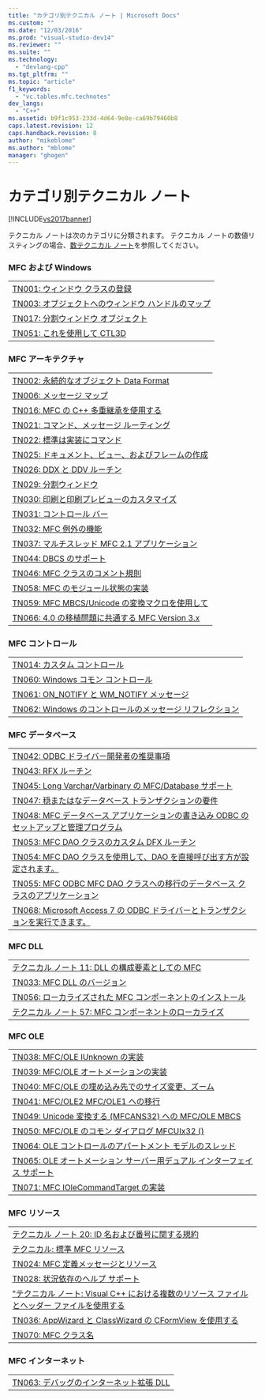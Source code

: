 ```yaml
---
title: "カテゴリ別テクニカル ノート | Microsoft Docs"
ms.custom: ""
ms.date: "12/03/2016"
ms.prod: "visual-studio-dev14"
ms.reviewer: ""
ms.suite: ""
ms.technology: 
  - "devlang-cpp"
ms.tgt_pltfrm: ""
ms.topic: "article"
f1_keywords: 
  - "vc.tables.mfc.technotes"
dev_langs: 
  - "C++"
ms.assetid: b9f1c953-233d-4d64-9e8e-ca69b79460b8
caps.latest.revision: 12
caps.handback.revision: 8
author: "mikeblome"
ms.author: "mblome"
manager: "ghogen"
---
```

# カテゴリ別テクニカル ノート
[!INCLUDE[vs2017banner](../assembler/inline/includes/vs2017banner.md)]

テクニカル ノートは次のカテゴリに分類されます。  テクニカル ノートの数値リスティングの場合、[数テクニカル ノート](../mfc/technical-notes-by-number.md)を参照してください。  
  
### MFC および Windows  
  
||  
|-|  
|[TN001: ウィンドウ クラスの登録](../mfc/tn001-window-class-registration.md)|  
|[TN003: オブジェクトへのウィンドウ ハンドルのマップ](../mfc/tn003-mapping-of-windows-handles-to-objects.md)|  
|[TN017: 分割ウィンドウ オブジェクト](../mfc/tn017-destroying-window-objects.md)|  
|[TN051: これを使用して CTL3D](../mfc/tn051-using-ctl3d-now-and-in-the-future.md)|  
  
### MFC アーキテクチャ  
  
||  
|-|  
|[TN002: 永続的なオブジェクト Data Format](../mfc/tn002-persistent-object-data-format.md)|  
|[TN006: メッセージ マップ](../mfc/tn006-message-maps.md)|  
|[TN016: MFC の C\+\+ 多重継承を使用する](../mfc/tn016-using-cpp-multiple-inheritance-with-mfc.md)|  
|[TN021: コマンド、メッセージ ルーティング](../mfc/tn021-command-and-message-routing.md)|  
|[TN022: 標準は実装にコマンド](../mfc/tn022-standard-commands-implementation.md)|  
|[TN025: ドキュメント、ビュー、およびフレームの作成](../mfc/tn025-document-view-and-frame-creation.md)|  
|[TN026: DDX と DDV ルーチン](../mfc/tn026-ddx-and-ddv-routines.md)|  
|[TN029: 分割ウィンドウ](../mfc/tn029-splitter-windows.md)|  
|[TN030: 印刷と印刷プレビューのカスタマイズ](../mfc/tn030-customizing-printing-and-print-preview.md)|  
|[TN031: コントロール バー](../mfc/tn031-control-bars.md)|  
|[TN032: MFC 例外の機能](../mfc/tn032-mfc-exception-mechanism.md)|  
|[TN037: マルチスレッド MFC 2.1 アプリケーション](../mfc/tn037-multithreaded-mfc-2-1-applications.md)|  
|[TN044: DBCS のサポート](../mfc/tn044-mfc-support-for-dbcs.md)|  
|[TN046: MFC クラスのコメント規則](../mfc/tn046-commenting-conventions-for-the-mfc-classes.md)|  
|[TN058: MFC のモジュール状態の実装](../mfc/tn058-mfc-module-state-implementation.md)|  
|[TN059: MFC MBCS\/Unicode の変換マクロを使用して](../mfc/tn059-using-mfc-mbcs-unicode-conversion-macros.md)|  
|[TN066: 4.0 の移植問題に共通する MFC Version 3.x](../Topic/TN066:%20Common%20MFC%203.x%20to%204.0%20Porting%20Issues.md)|  
  
### MFC コントロール  
  
||  
|-|  
|[TN014: カスタム コントロール](../Topic/TN014:%20Custom%20Controls.md)|  
|[TN060: Windows コモン コントロール](../mfc/tn060-the-new-windows-common-controls.md)|  
|[TN061: ON\_NOTIFY と WM\_NOTIFY メッセージ](../mfc/tn061-on-notify-and-wm-notify-messages.md)|  
|[TN062: Windows のコントロールのメッセージ リフレクション](../mfc/tn062-message-reflection-for-windows-controls.md)|  
  
### MFC データベース  
  
||  
|-|  
|[TN042: ODBC ドライバー開発者の推奨事項](../mfc/tn042-odbc-driver-developer-recommendations.md)|  
|[TN043: RFX ルーチン](../Topic/TN043:%20RFX%20Routines.md)|  
|[TN045: Long Varchar\/Varbinary の MFC\/Database サポート](../mfc/tn045-mfc-database-support-for-long-varchar-varbinary.md)|  
|[TN047: 穏またはなデータベース トランザクションの要件](../mfc/tn047-relaxing-database-transaction-requirements.md)|  
|[TN048: MFC データベース アプリケーションの書き込み ODBC のセットアップと管理プログラム](../mfc/tn048-writing-odbc-setup-and-administration-programs.md)|  
|[TN053: MFC DAO クラスのカスタム DFX ルーチン](../mfc/tn053-custom-dfx-routines-for-dao-database-classes.md)|  
|[TN054: MFC DAO クラスを使用して、DAO を直接呼び出す方が設定されます。](../mfc/tn054-calling-dao-directly-while-using-mfc-dao-classes.md)|  
|[TN055: MFC ODBC MFC DAO クラスへの移行のデータベース クラスのアプリケーション](../Topic/TN055:%20Migrating%20MFC%20ODBC%20Database%20Class%20Applications%20to%20MFC%20DAO%20Classes.md)|  
|[TN068: Microsoft Access 7 の ODBC ドライバーとトランザクションを実行できます。](../mfc/tn068-performing-transactions-with-the-microsoft-access-7-odbc-driver.md)|  
  
### MFC DLL  
  
||  
|-|  
|[テクニカル ノート 11: DLL の構成要素としての MFC](../mfc/tn011-using-mfc-as-part-of-a-dll.md)|  
|[TN033: MFC DLL のバージョン](../mfc/tn033-dll-version-of-mfc.md)|  
|[TN056: ローカライズされた MFC コンポーネントのインストール](../Topic/TN056:%20Installation%20of%20Localized%20MFC%20Components.md)|  
|[テクニカル ノート 57: MFC コンポーネントのローカライズ](../mfc/tn057-localization-of-mfc-components.md)|  
  
### MFC OLE  
  
||  
|-|  
|[TN038: MFC\/OLE IUnknown の実装](../mfc/tn038-mfc-ole-iunknown-implementation.md)|  
|[TN039: MFC\/OLE オートメーションの実装](../mfc/tn039-mfc-ole-automation-implementation.md)|  
|[TN040: MFC\/OLE の埋め込み先でのサイズ変更、ズーム](../mfc/tn040-mfc-ole-in-place-resizing-and-zooming.md)|  
|[TN041: MFC\/OLE2 MFC\/OLE1 への移行](../Topic/TN041:%20MFC-OLE1%20Migration%20to%20MFC-OLE%202.md)|  
|[TN049: Unicode 変換する \(MFCANS32\) への MFC\/OLE MBCS](../mfc/tn049-mfc-ole-mbcs-to-unicode-translation-layer-mfcans32.md)|  
|[TN050: MFC\/OLE のコモン ダイアログ MFCUIx32 \(\)](../mfc/tn050-mfc-ole-common-dialogs-mfcuix32.md)|  
|[TN064: OLE コントロールのアパートメント モデルのスレッド](../mfc/tn064-apartment-model-threading-in-activex-controls.md)|  
|[TN065: OLE オートメーション サーバー用デュアル インターフェイス サポート](../mfc/tn065-dual-interface-support-for-ole-automation-servers.md)|  
|[TN071: MFC IOleCommandTarget の実装](../mfc/tn071-mfc-iolecommandtarget-implementation.md)|  
  
### MFC リソース  
  
||  
|-|  
|[テクニカル ノート 20: ID 名および番号に関する規約](../mfc/tn020-id-naming-and-numbering-conventions.md)|  
|[テクニカル: 標準 MFC リソース](../mfc/tn023-standard-mfc-resources.md)|  
|[TN024: MFC 定義メッセージとリソース](../mfc/tn024-mfc-defined-messages-and-resources.md)|  
|[TN028: 状況依存のヘルプ サポート](../mfc/tn028-context-sensitive-help-support.md)|  
|["テクニカル ノート: Visual C\+\+ における複数のリソース ファイルとヘッダー ファイルを使用する](../mfc/tn035-using-multiple-resource-files-and-header-files-with-visual-cpp.md)|  
|[TN036: AppWizard と ClassWizard の CFormView を使用する](../mfc/tn036-using-cformview-with-appwizard-and-classwizard.md)|  
|[TN070: MFC クラス名](../mfc/tn070-mfc-window-class-names.md)|  
  
### MFC インターネット  
  
||  
|-|  
|[TN063: デバッグのインターネット拡張 DLL](../Topic/TN063:%20Debugging%20Internet%20Extension%20DLLs.md)|